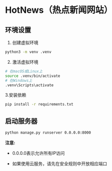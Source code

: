 # HotNews（热点新闻网站）

## 环境设置

1. 创建虚拟环境
```bash
python3 -m venv .venv
```

2. 激活虚拟环境
```bash
# 在macOS或Linux上
source .venv/bin/activate
# 在Windows上
.venv\Scripts\activate
```

3.安装依赖
```bash
pip install -r requirements.txt
```

## 启动服务器
```bash
python manage.py runserver 0.0.0.0:8000
```

**注意:**

- 0.0.0.0表示允许所有IP访问

- 如果使用云服务，请先在安全规则中开放相应端口